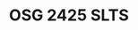 ---
title: OSG 2425 SLTS
redirect_to: https://docs.google.com/document/d/1c3Aqgpiwr8hSdMMZmtcyqzdEoBz2mYlyQsKlgJHDX9Q/edit?usp=sharing
redirect_from: 
  - /OSG2425SLTS
  - /osg2425slts
---